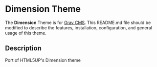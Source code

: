 # Dimension Theme

The **Dimension** Theme is for [Grav CMS](http://github.com/getgrav/grav).  This README.md file should be modified to describe the features, installation, configuration, and general usage of this theme.

## Description

Port of HTML5UP&#039;s Dimension theme
